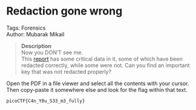 # Redaction gone wrong

Tags: Forensics<br>
Author: Mubarak Mikail

> **Description**<br>
Now you DON’T see me.<br>
This [report](https://artifacts.picoctf.net/c/264/Financial_Report_for_ABC_Labs.pdf) has some critical data in it, some of which have been redacted correctly, while some were not. Can you find an important key that was not redacted properly?

Open the PDF in a file viewer and select all the contents with your cursor.
Then copy-paste it somewhere else and look for the flag within that text.

`picoCTF{C4n_Y0u_S33_m3_fully}`